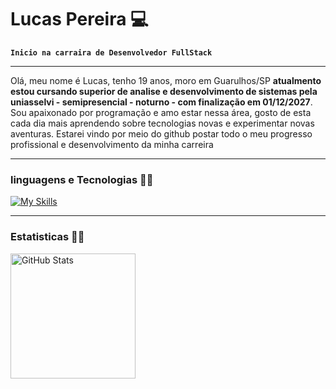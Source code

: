 # Lucas Pereira 💻

**`Inicio na carraira de Desenvolvedor FullStack`**

---

 Olá, meu nome é Lucas, tenho 19 anos, moro em Guarulhos/SP 
**atualmento estou cursando superior de analise e desenvolvimento de sistemas pela uniasselvi - semipresencial - noturno - com finalização em 01/12/2027**.
 Sou apaixonado por programação e amo estar nessa área, gosto de esta cada dia mais aprendendo sobre tecnologias novas e experimentar novas aventuras.
Estarei vindo por meio do github postar todo o meu progresso profissional e desenvolvimento da minha carreira

---


### linguagens e Tecnologias 👨‍💻

[![My Skills](https://skillicons.dev/icons?i=js,html,css,cpp,py)](https://skillicons.dev)

---

### Estatisticas 👨‍💻
 
<img 
      align="left" 
      alt="GitHub Stats" 
      height="200" 
      src="https://github-readme-stats.vercel.app/api/top-langs/?username=LucasPereira1212&theme=tokyonight&layout=compact&custom_title=Tecnologias&langs_count=9" 
  />




<!--
**LucasPereira1212/LucasPereira1212** is a ✨ _special_ ✨ repository because its `README.md` (this file) appears on your GitHub profile.

Here are some ideas to get you started:

- 🔭 I’m currently working on ...
- 🌱 I’m currently learning ...
- 👯 I’m looking to collaborate on ...
- 🤔 I’m looking for help with ...
- 💬 Ask me about ...
- 📫 How to reach me: ...
- 😄 Pronouns: ...
- ⚡ Fun fact: ...
-->

